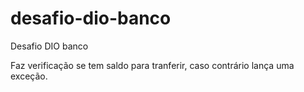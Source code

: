 # desafio-dio-banco

Desafio DIO banco

Faz verificação se tem saldo para tranferir, caso contrário lança uma exceção.